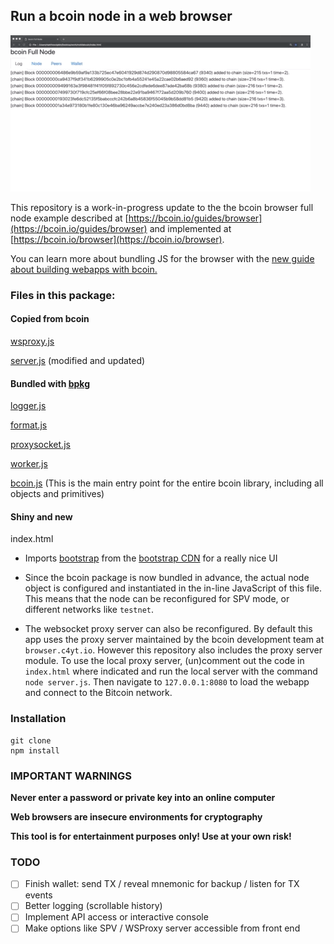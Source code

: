 ## Run a bcoin node in a web browser

![screenshot](https://raw.githubusercontent.com/pinheadmz/mobilebcoin/master/demo.gif "demo")

This repository is a work-in-progress update to the the bcoin browser full node
example described at [https://bcoin.io/guides/browser](https://bcoin.io/guides/browser)
and implemented at [https://bcoin.io/browser](https://bcoin.io/browser).

You can learn more about bundling JS for the browser with the [new guide about
building webapps with bcoin.](https://bcoin.io/guides/webapp.html)

### Files in this package:

#### Copied from bcoin
[wsproxy.js](https://github.com/bcoin-org/bcoin/blob/master/browser/wsproxy.js)

[server.js](https://github.com/bcoin-org/bcoin/blob/master/browser/server.js)
(modified and updated)

#### Bundled with [bpkg](https://github.com/chjj/bpkg)
[logger.js](https://github.com/bcoin-org/blgr/blob/master/lib/logger.js)

[format.js](https://github.com/bcoin-org/blgr/blob/master/lib/format.js)

[proxysocket.js](https://github.com/bcoin-org/bcoin/blob/master/browser/src/proxysocket.js)

[worker.js](https://github.com/bcoin-org/bcoin/blob/master/lib/workers/worker.js)

[bcoin.js](https://github.com/bcoin-org/bcoin/blob/master/lib/bcoin.js) (This is
the main entry point for the entire bcoin library, including all objects and primitives)

#### Shiny and new
index.html

- Imports [bootstrap](https://getbootstrap.com/) from the
[bootstrap CDN](https://www.bootstrapcdn.com/) for a really nice UI

- Since the bcoin package is now bundled in advance, the actual node object is
configured and instantiated in the in-line JavaScript of this file. This means
that the node can be reconfigured for SPV mode, or different networks like `testnet`.

- The websocket proxy server can also be reconfigured. By default this app uses
the proxy server maintained by the bcoin development team at `browser.c4yt.io`.
However this repository also includes the proxy server module. To use the local
proxy server, (un)comment out the code in `index.html` where indicated and run
the local server with the command `node server.js`. Then navigate to `127.0.0.1:8080`
to load the webapp and connect to the Bitcoin network.

### Installation

```
git clone
npm install
```

### IMPORTANT WARNINGS

**Never enter a password or private key into an online computer**

**Web browsers are insecure environments for cryptography**

**This tool is for entertainment purposes only! Use at your own risk!**

### TODO

- [ ] Finish wallet: send TX / reveal mnemonic for backup / listen for TX events
- [ ] Better logging (scrollable history)
- [ ] Implement API access or interactive console
- [ ] Make options like SPV / WSProxy server accessible from front end
